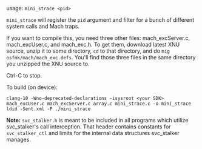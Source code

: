 usage: `mini_strace <pid>`

`mini_strace` will register the `pid` argument and filter for a bunch of
different system calls and Mach traps.

If you want to compile this, you need three other files: mach_excServer.c,
mach_excUser.c, and mach_exc.h. To get them, download latest XNU source, 
unzip it to some directory, `cd` to that directory, and do
`mig osfmk/mach/mach_exc.defs`. You'll find those three files in the same
directory you unzipped the XNU source to.

Ctrl-C to stop.

To build (on device):
```
clang-10 -Wno-deprecated-declarations -isysroot <your SDK> mach_excUser.c mach_excServer.c array.c mini_strace.c -o mini_strace 
ldid -Sent.xml -P ./mini_strace
```

**Note:** `svc_stalker.h` is meant to be included in all programs which utilize
svc_stalker's call interception. That header contains constants for
`svc_stalker_ctl` and limits for the internal data structures svc_stalker
manages.
